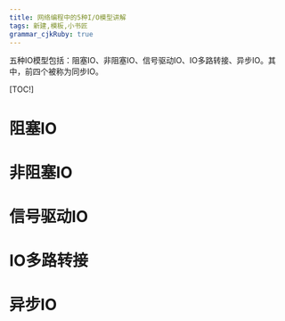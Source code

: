 ```yaml
---
title: 网络编程中的5种I/O模型讲解 
tags: 新建,模板,小书匠
grammar_cjkRuby: true
---
```


五种IO模型包括：阻塞IO、非阻塞IO、信号驱动IO、IO多路转接、异步IO。其中，前四个被称为同步IO。

[TOC!]

# 阻塞IO
# 非阻塞IO
# 信号驱动IO
# IO多路转接
# 异步IO
